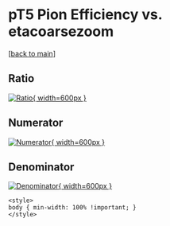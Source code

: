 # pT5 Pion Efficiency vs. etacoarsezoom

[[back to main](./)]



## Ratio

[![Ratio](../mtv/var/pT5_211_eff_etacoarsezoom.png){ width=600px }](../mtv/var/pT5_211_eff_etacoarsezoom.pdf)

## Numerator

[![Numerator](../mtv/num/pT5_211_eff_etacoarsezoom_num0.png){ width=600px }](../mtv/num/pT5_211_eff_etacoarsezoom_num0.pdf)

## Denominator

[![Denominator](../mtv/den/pT5_211_eff_etacoarsezoom_den.png){ width=600px }](../mtv/den/pT5_211_eff_etacoarsezoom_den.pdf)


``` {=html}
<style>
body { min-width: 100% !important; }
</style>
```
